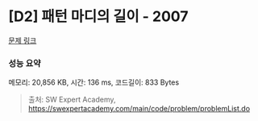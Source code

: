 # [D2] 패턴 마디의 길이 - 2007 

[문제 링크](https://swexpertacademy.com/main/code/problem/problemDetail.do?contestProbId=AV5P1kNKAl8DFAUq) 

### 성능 요약

메모리: 20,856 KB, 시간: 136 ms, 코드길이: 833 Bytes



> 출처: SW Expert Academy, https://swexpertacademy.com/main/code/problem/problemList.do